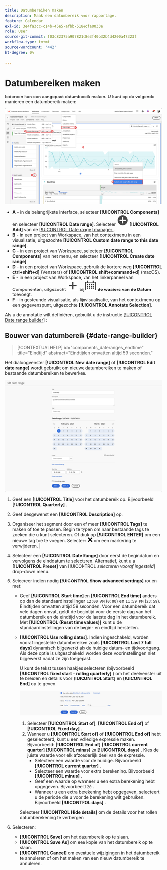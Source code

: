 ```yaml
---
title: Datumbereiken maken
description: Maak een datumbereik voor rapportage.
feature: Calendar
exl-id: 3e4fa3cc-c14b-45e5-afbb-518ecfa0033e
role: User
source-git-commit: f03c82375a907821c8e3f40b32b4d4200a47323f
workflow-type: tm+mt
source-wordcount: '442'
ht-degree: 0%

---
```


# Datumbereiken maken


Iedereen kan een aangepast datumbereik maken. U kunt op de volgende manieren een datumbereik maken:

![ creeer een aantekening ](assets/create-date-range.png)

* **A** - in de belangrijkste interface, selecteer **[!UICONTROL Components]** en selecteer **[!UICONTROL Date range]**. Selecteer ![ AddCircle ](/help/assets/icons/AddCircle.svg) **[!UICONTROL Add]** van de [[!UICONTROL Date range] manager ](/help/components/date-ranges/manage.md).
* **B** - in een project van Workspace, van het contextmenu in een visualisatie, uitgezochte **[!UICONTROL Custom date range to this date range]**.
* **C** - in een project van Workspace, selecteer **[!UICONTROL Components]** van het menu, en selecteer **[!UICONTROL Create date range]**
* **D** - in een project van Workspace, gebruik de kortere weg **[!UICONTROL ctrl+shift+d]** (Vensters) of **[!UICONTROL shift+command+d]** (macOS).
* **E** - in een project van Workspace, van het linkerpaneel van Componenten, uitgezocht ![ ](/help/assets/icons/Add.svg) bij ![ Kalender ](/help/assets/icons/Calendar.svg) **de waaiers van de Datum** toevoegt.
* **F** - in gesteunde visualisatie, als lijnvisualisatie, van het contextmenu op een gegevenspunt, uitgezochte **[!UICONTROL Annotate Selection]**.

Als u de annotatie wilt definiëren, gebruikt u de instructie [[!UICONTROL Date range builder]](#annotation-builder) :

<!-- Should we really mention API here. If so, we can do it all over the place in the docs...
| **Use the [Customer Journey Analytics Annotations API](https://developer.adobe.com/cja-apis/docs/endpoints/annotations/)** | The Customer Journey Analytics Annotations APIs allow you to create, update, or retrieve annotations programmatically through Adobe Developer. These APIs use the same data and methods that Adobe uses inside the product UI. |
-->


## Bouwer van datumbereik {#date-range-builder}

<!-- markdownlint-disable MD034 -->

>[!CONTEXTUALHELP]
>id="components_dateranges_endtime"
>title="Eindtijd"
>abstract="Eindtijden omvatten altijd 59 seconden."

<!-- markdownlint-enable MD034 -->




Het dialoogvenster **[!UICONTROL New date range]** of **[!UICONTROL Edit date range]** wordt gebruikt om nieuwe datumbereiken te maken of bestaande datumbereiken te bewerken.

![ het venster van de details van de Annotatie die gebieden en opties tonen in de volgende sectie worden beschreven.](assets/edit-date-range.png)


1. Geef een **[!UICONTROL Title]** voor het datumbereik op. Bijvoorbeeld **[!UICONTROL Quarterly]** .
1. Geef desgewenst een **[!UICONTROL Description]** op.
1. Organiseer het segment door een of meer **[!UICONTROL Tags]** te maken of toe te passen. Begin te typen om naar bestaande tags te zoeken die u kunt selecteren. Of druk op **[!UICONTROL ENTER]** om een nieuwe tag toe te voegen. Selecteer ![ CrossSize75 ](/help/assets/icons/CrossSize75.svg) om een markering te verwijderen. |
1. Selecteer een **[!UICONTROL Date Range]** door eerst de begindatum en vervolgens de einddatum te selecteren.
Alternatief, kunt u a **[!UICONTROL Preset]** van [!UICONTROL *selecteren vooraf ingesteld*] drop-down menu.

1. Selecteer indien nodig **[!UICONTROL Show advanced settings]** tot en met:

   * Geef **[!UICONTROL Start time]** en **[!UICONTROL End time]** anders op dan de standaardinstellingen `12:00 AM` (`0:00`) en `11:59 PM` (`23:59`). Eindtijden omvatten altijd 59 seconden. Voor een datumbereik dat vele dagen omvat, geldt de begintijd voor de eerste dag van het datumbereik en de eindtijd voor de laatste dag in het datumbereik. Met **[!UICONTROL (Reset time values)]** kunt u de standaardinstellingen van de begin- en eindtijd herstellen.
   * **[!UICONTROL Use rolling dates]**. Indien ingeschakeld, worden vooraf ingestelde datumbereiken zoals **[!UICONTROL Last 7 full days]** dynamisch bijgewerkt als de huidige datum- en tijdvoortgang. Als deze optie is uitgeschakeld, worden deze voorinstellingen niet bijgewerkt nadat ze zijn toegepast.

     U kunt de tekst tussen haakjes selecteren (bijvoorbeeld **[!UICONTROL fixed start - rolling quarterly]** ) om het deelvenster uit te breiden en details voor **[!UICONTROL Start]** en **[!UICONTROL End]** op te geven.

     ![ de datums van het Rollinf ](assets/rolliing-dates.png)

      1. Selecteer **[!UICONTROL Start of]**, **[!UICONTROL End of]** of **[!UICONTROL Fixed day]** .
      1. Wanneer u **[!UICONTROL Start of]** of **[!UICONTROL End of]** hebt geselecteerd, kunt u een volledige expressie maken. Bijvoorbeeld: **[!UICONTROL End of]** **[!UICONTROL current quarter]** **[!UICONTROL minus]** `20` **[!UICONTROL days]** . Kies de juiste waarde voor elk afzonderlijk deel van de expressie.
         * Selecteer een waarde voor de huidige. Bijvoorbeeld **[!UICONTROL current quarter]** .
         * Selecteer een waarde voor extra berekening. Bijvoorbeeld **[!UICONTROL minus]** .
         * Geef een waarde op wanneer u een extra berekening hebt opgegeven. Bijvoorbeeld `20` .
         * Wanneer u een extra berekening hebt opgegeven, selecteert u de periode die u voor de berekening wilt gebruiken. Bijvoorbeeld **[!UICONTROL days]** .

     Selecteer **[!UICONTROL Hide details]** om de details voor het rollen datumberekening te verbergen.

1. Selecteren:
   * **[!UICONTROL Save]** om het datumbereik op te slaan.
   * **[!UICONTROL Save As]** om een kopie van het datumbereik op te slaan.
   * **[!UICONTROL Cancel]** om eventuele wijzigingen in het datumbereik te annuleren of om het maken van een nieuw datumbereik te annuleren.


<!--


You can create a date range using either of the following two methods:

* Directly in a workspace project by clicking the '`+`' button next to the list of date range components on the left
* Within the date range manager

To create a date range in the date range manager:

1. Log in to [analytics.adobe.com](https://analytics.adobe.com) using your AdobeID credentials.
1. Navigate to [!UICONTROL Components] > [!UICONTROL Date Ranges].
1. Click the [!UICONTROL Add] button to open the modal window that creates a date range.

## Create a date range modal window

The modal window has four fields you can edit:

* **Date range**: The date range you want for this component.
* **Title**: The name you want for this component. The title is used in workspace projects.
* **Description**: The description you want for this component. The description is seen when clicking the ![i](../assets/i.png) icon.
* **Tags**: Use tags to organize your date ranges. A date range can belong to multiple tags.

## Selecting a date range

When clicking the date range in the modal window, you have several options:

* **Calendar**: Select the start and end date.
* **Use rolling dates**: Check this box if you want the date range to change as time goes on. Do not check this box if you want your date range to remain static.
* **Select preset**: Use this drop-down selection if you want a custom date range based on a range that Adobe offers by default. When you select a preset, you can further customize the date range to suit your needs. It does not affect the preset that Adobe offers.

## Rolling date ranges

If you want a rolling date range, you can customize when it rolls. You can control when the start and end dates roll independently of each other.

* **When the date starts**: Choose if the date starts at the beginning of a time period, at the end of a time period, or use a fixed day.
* **The time period to use**: Choose how often the date range rolls. You can have it roll every day, every week, every month, every quarter, or every year.
* **Offset**: Choose the offset of the date range. You can add or subtract days, weeks, months, quarters, or years.

## Rolling date examples

Some date ranges can be useful in certain reports.

Year-to-date:

```text
Start: Start of current year
End: End of current day
```

Last Thursday to this Thursday:

```text
Start: Start of current week minus 3 days
End: Start of current week plus 4 days
```

Fiscal year (for example, if a fiscal year starts in December)

```text
Start: Start of current year minus 1 month
End: End of current year minus 1 month
```


-->
